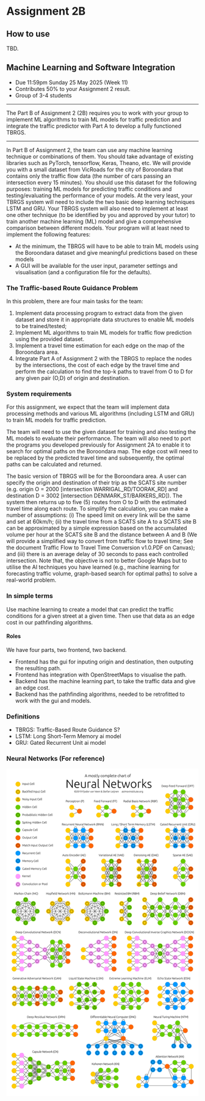 # Assignment 2B
## How to use
TBD.
## Machine Learning and Software Integration
- Due 11:59pm Sunday 25 May 2025 (Week 11)
- Contributes 50% to your Assignment 2 result.
- Group of 3-4 students

___
The Part B of Assignment 2 (2B) requires you to work with your group to implement ML algorithms to train ML models for traffic prediction and integrate the traffic predictor with Part A to develop a fully functioned TBRGS.

___
In Part B of Assignment 2, the team can use any machine learning technique or combinations of them. You should take advantage of existing libraries such as PyTorch, tensorflow, Keras, Theano, etc. We will provide you with a small dataset from VicRoads for the city of Boroondara that contains only the traffic flow data (the number of cars passing an intersection every 15 minutes). You should use this dataset for the following purposes: training ML models for predicting traffic conditions and testing/evaluating the performance of your models. At the very least, your TBRGS system will need to include the two basic deep learning techniques LSTM and GRU. Your TBRGS system will also need to implement at least one other technique (to be identified by you and approved by your tutor) to train another machine learning (ML) model and give a comprehensive comparison between different models. Your program will at least need to implement the following features:
- At the minimum, the TBRGS will have to be able to train ML models using the Boroondara dataset and give meaningful predictions based on these models
- A GUI will be available for the user input, parameter settings and visualisation (and a configuration file for the defaults).

### The Traffic-based Route Guidance Problem
In this problem, there are four main tasks for the team:
1. Implement data processing program to extract data from the given dataset and store it in appropriate data structures to enable ML models to be trained/tested;
2. Implement ML algorithms to train ML models for traffic flow prediction using the provided dataset.
3. Implement a travel time estimation for each edge on the map of the Boroondara area.
4. Integrate Part A of Assignment 2 with the TBRGS to replace the nodes by the intersections, the cost of each edge by the travel time and perform the calculation to find the top-k paths to travel from O to D for any given pair (O,D) of origin and destination.

### System requirements
For this assignment, we expect that the team will implement data processing methods and various ML algorithms (including LSTM and GRU) to train ML models for traffic prediction.

The team will need to use the given dataset for training and also testing the ML models to evaluate their performance. The team will also need to port the programs you developed previously for Assignment 2A to enable it to search for optimal paths on the Boroondara map. The edge cost will need to be replaced by the predicted travel time and subsequently, the optimal paths can be calculated and returned.

The basic version of TBRGS will be for the Boroondara area. A user can specify the origin and destination of their trip as the SCATS site number (e.g. origin O = 2000 [intersection WARRIGAL_RD/TOORAK_RD] and destination D = 3002 [intersection DENMARK_ST/BARKERS_RD]). The system then returns up to five (5) routes from O to D with the estimated travel time along each route. To simplify the calculation, you can make a number of assumptions: (i) The speed limit on every link will be the same and set at 60km/h; (ii) the travel time from a SCATS site A to a SCATS site B can be approximated by a simple expression based on the accumulated volume per hour at the SCATS site B and the distance between A and B (We will provide a simplified way to convert from traffic flow to travel time; See the document Traffic Flow to Travel Time Conversion v1.0.PDF on Canvas); and (iii) there is an average delay of 30 seconds to pass each controlled intersection. Note that, the objective is not to better Google Maps but to utilise the AI techniques you have learned (e.g., machine learning for forecasting traffic volume, graph-based search for optimal paths) to solve a real-world problem.

### In simple terms
Use machine learning to create a model that can predict the traffic conditions for a given street at a given time. Then use that data as an edge cost in our pathfinding algorithms.

#### Roles
We have four parts, two frontend, two backend.
- Frontend has the gui for inputing origin and destination, then outputing the resulting path.
- Frontend has integration with OpenStreetMaps to visualise the path.
- Backend has the machine learning part, to take the traffic data and give an edge cost.
- Backend has the pathfinding algorithms, needed to be retrofitted to work with the gui and models.

### Definitions
- TBRGS: Traffic-Based Route Guidance S?
- LSTM: Long Short-Term Memory ai model
- GRU: Gated Recurrent Unit ai model

### Neural Networks (For reference)
![I forgot the original source](./ChartOfNeuralNetworks.png)

